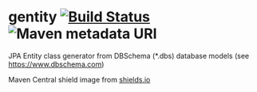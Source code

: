 # gentity [![Build Status](https://travis-ci.org/gentity/gentity.svg?branch=master)](https://travis-ci.org/gentity/gentity) ![Maven metadata URI](https://img.shields.io/maven-metadata/v/http/central.maven.org/maven2/com/github/gentity/maven-metadata.xml.svg)
JPA Entity class generator from DBSchema (*.dbs) database models (see https://www.dbschema.com)

Maven Central shield image from [shields.io](https://shields.io/)

